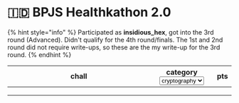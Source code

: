 # 🇮🇩 BPJS Healthkathon 2.0

{% hint style="info" %}
Participated as **insidious\_hex**, got into the 3rd round (Advanced). Didn't qualify for the 4th round/finals. The 1st and 2nd round did not require write-ups, so these are the my write-up for the 3rd round.
{% endhint %}

<table><thead><tr><th width="305">chall</th><th>category<select><option value="s4x8ZxC7QQ76" label="cryptography" color="blue"></option><option value="tjbpYOp0tOdV" label="blockchain" color="blue"></option><option value="cobl35AehgRQ" label="forensics" color="blue"></option></select></th><th>pts</th></tr></thead><tbody><tr><td></td><td></td><td></td></tr><tr><td></td><td></td><td></td></tr><tr><td></td><td></td><td></td></tr></tbody></table>

